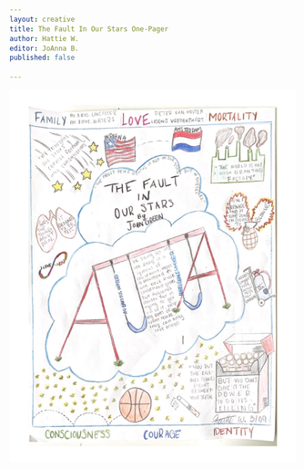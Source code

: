 ```yaml
---
layout: creative
title: The Fault In Our Stars One-Pager
author: Hattie W.
editor: JoAnna B.
published: false

---
```

![](/uploads/creative-one-pager-by-hattie-w-1.png)